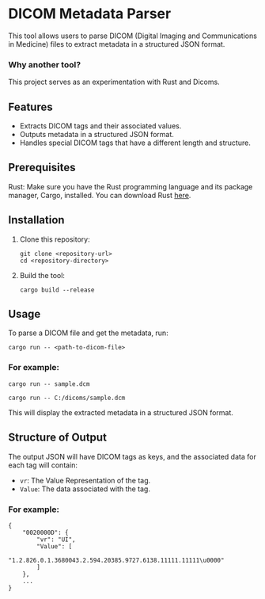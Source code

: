 # DICOM Metadata Parser

This tool allows users to parse DICOM (Digital Imaging and Communications in Medicine) files to extract metadata in a structured JSON format.

### Why another tool?
This project serves as an experimentation with Rust and Dicoms.

## Features
- Extracts DICOM tags and their associated values.
- Outputs metadata in a structured JSON format.
- Handles special DICOM tags that have a different length and structure.

## Prerequisites
Rust: Make sure you have the Rust programming language and its package manager, Cargo, installed. You can download Rust [here](https://www.rust-lang.org/tools/install).

## Installation

1. Clone this repository:
    ```
    git clone <repository-url>
    cd <repository-directory>
    ```
2. Build the tool:
    ```
    cargo build --release
    ```

## Usage
To parse a DICOM file and get the metadata, run:

```
cargo run -- <path-to-dicom-file>
```

### For example:

```
cargo run -- sample.dcm
```

```
cargo run -- C:/dicoms/sample.dcm
```

This will display the extracted metadata in a structured JSON format.

## Structure of Output

The output JSON will have DICOM tags as keys, and the associated data for each tag will contain:

- `vr`: The Value Representation of the tag.
- `Value`: The data associated with the tag.
  
### For example:

```
{
    "0020000D": {
        "vr": "UI",
        "Value": [
            "1.2.826.0.1.3680043.2.594.20385.9727.6138.11111.11111\u0000"
        ]
    },
    ...
}
```